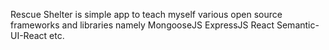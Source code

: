 Rescue Shelter is simple app to teach myself various open source frameworks and libraries namely
MongooseJS
ExpressJS
React
Semantic-UI-React
etc.